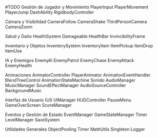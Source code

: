 #TODO
Gestión de Jugador y Movimiento
PlayerInput
PlayerMovement
PlayerJump
DashAbility
RigidbodyController

Cámara y Visibilidad
CameraFollow
CameraShake
ThirdPersonCamera
CameraZoom

Salud y Daño
HealthSystem
Damageable
HealthBar
InvincibilityFrame

Inventario y Objetos
InventorySystem
InventoryItem
ItemPickup
ItemDrop
ItemUse

IA y Enemigos
EnemyAI
EnemyPatrol
EnemyChase
EnemyAttack
EnemyHealth

Animaciones
AnimatorController
PlayerAnimator
AnimationEventHandler
BlendTreeControl
AnimationStateMachine
Sonido
AudioManager
MusicManager
SoundEffectManager
AudioSourceController
BackgroundMusic

Interfaz de Usuario (UI)
UIManager
HUDController
PauseMenu
GameOverScreen
ScoreManager

Eventos y Gestión de Estado
EventManager
GameStateManager
Timer
LevelManager
SaveSystem

Utilidades Generales
ObjectPooling
Timer
MathUtils
Singleton
Logger
